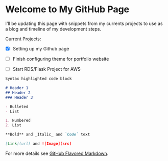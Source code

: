 # Welcome to My GitHub Page

I'll be updating this page with snippets from my currents projects to use as a blog and timeline of my development steps.

Current Projects:
- [x] Setting up my Github page
- [ ] Finish configuring theme for portfolio website
- [ ] Start RDS/Flask Project for AWS 


```markdown
Syntax highlighted code block

# Header 1
## Header 2
### Header 3

- Bulleted
- List

1. Numbered
2. List

**Bold** and _Italic_ and `Code` text

[Link](url) and ![Image](src)
```

For more details see [GitHub Flavored Markdown](https://guides.github.com/features/mastering-markdown/).

